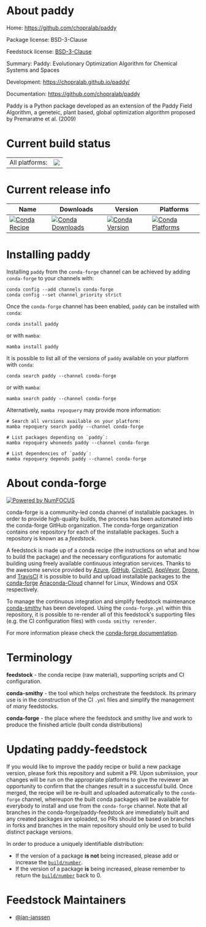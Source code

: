 About paddy
===========

Home: https://github.com/chopralab/paddy

Package license: BSD-3-Clause

Feedstock license: [BSD-3-Clause](https://github.com/conda-forge/paddy-feedstock/blob/main/LICENSE.txt)

Summary: Paddy: Evolutionary Optimization Algorithm for Chemical Systems and Spaces

Development: https://chopralab.github.io/paddy/

Documentation: https://github.com/chopralab/paddy

Paddy is a Python package developed as an extension of the Paddy Field
Algorithm, a geneteic, plant based, global optimization algorithm
proposed by Premaratne et al. (2009)


Current build status
====================


<table><tr><td>All platforms:</td>
    <td>
      <a href="https://dev.azure.com/conda-forge/feedstock-builds/_build/latest?definitionId=17133&branchName=main">
        <img src="https://dev.azure.com/conda-forge/feedstock-builds/_apis/build/status/paddy-feedstock?branchName=main">
      </a>
    </td>
  </tr>
</table>

Current release info
====================

| Name | Downloads | Version | Platforms |
| --- | --- | --- | --- |
| [![Conda Recipe](https://img.shields.io/badge/recipe-paddy-green.svg)](https://anaconda.org/conda-forge/paddy) | [![Conda Downloads](https://img.shields.io/conda/dn/conda-forge/paddy.svg)](https://anaconda.org/conda-forge/paddy) | [![Conda Version](https://img.shields.io/conda/vn/conda-forge/paddy.svg)](https://anaconda.org/conda-forge/paddy) | [![Conda Platforms](https://img.shields.io/conda/pn/conda-forge/paddy.svg)](https://anaconda.org/conda-forge/paddy) |

Installing paddy
================

Installing `paddy` from the `conda-forge` channel can be achieved by adding `conda-forge` to your channels with:

```
conda config --add channels conda-forge
conda config --set channel_priority strict
```

Once the `conda-forge` channel has been enabled, `paddy` can be installed with `conda`:

```
conda install paddy
```

or with `mamba`:

```
mamba install paddy
```

It is possible to list all of the versions of `paddy` available on your platform with `conda`:

```
conda search paddy --channel conda-forge
```

or with `mamba`:

```
mamba search paddy --channel conda-forge
```

Alternatively, `mamba repoquery` may provide more information:

```
# Search all versions available on your platform:
mamba repoquery search paddy --channel conda-forge

# List packages depending on `paddy`:
mamba repoquery whoneeds paddy --channel conda-forge

# List dependencies of `paddy`:
mamba repoquery depends paddy --channel conda-forge
```


About conda-forge
=================

[![Powered by
NumFOCUS](https://img.shields.io/badge/powered%20by-NumFOCUS-orange.svg?style=flat&colorA=E1523D&colorB=007D8A)](https://numfocus.org)

conda-forge is a community-led conda channel of installable packages.
In order to provide high-quality builds, the process has been automated into the
conda-forge GitHub organization. The conda-forge organization contains one repository
for each of the installable packages. Such a repository is known as a *feedstock*.

A feedstock is made up of a conda recipe (the instructions on what and how to build
the package) and the necessary configurations for automatic building using freely
available continuous integration services. Thanks to the awesome service provided by
[Azure](https://azure.microsoft.com/en-us/services/devops/), [GitHub](https://github.com/),
[CircleCI](https://circleci.com/), [AppVeyor](https://www.appveyor.com/),
[Drone](https://cloud.drone.io/welcome), and [TravisCI](https://travis-ci.com/)
it is possible to build and upload installable packages to the
[conda-forge](https://anaconda.org/conda-forge) [Anaconda-Cloud](https://anaconda.org/)
channel for Linux, Windows and OSX respectively.

To manage the continuous integration and simplify feedstock maintenance
[conda-smithy](https://github.com/conda-forge/conda-smithy) has been developed.
Using the ``conda-forge.yml`` within this repository, it is possible to re-render all of
this feedstock's supporting files (e.g. the CI configuration files) with ``conda smithy rerender``.

For more information please check the [conda-forge documentation](https://conda-forge.org/docs/).

Terminology
===========

**feedstock** - the conda recipe (raw material), supporting scripts and CI configuration.

**conda-smithy** - the tool which helps orchestrate the feedstock.
                   Its primary use is in the construction of the CI ``.yml`` files
                   and simplify the management of *many* feedstocks.

**conda-forge** - the place where the feedstock and smithy live and work to
                  produce the finished article (built conda distributions)


Updating paddy-feedstock
========================

If you would like to improve the paddy recipe or build a new
package version, please fork this repository and submit a PR. Upon submission,
your changes will be run on the appropriate platforms to give the reviewer an
opportunity to confirm that the changes result in a successful build. Once
merged, the recipe will be re-built and uploaded automatically to the
`conda-forge` channel, whereupon the built conda packages will be available for
everybody to install and use from the `conda-forge` channel.
Note that all branches in the conda-forge/paddy-feedstock are
immediately built and any created packages are uploaded, so PRs should be based
on branches in forks and branches in the main repository should only be used to
build distinct package versions.

In order to produce a uniquely identifiable distribution:
 * If the version of a package **is not** being increased, please add or increase
   the [``build/number``](https://docs.conda.io/projects/conda-build/en/latest/resources/define-metadata.html#build-number-and-string).
 * If the version of a package **is** being increased, please remember to return
   the [``build/number``](https://docs.conda.io/projects/conda-build/en/latest/resources/define-metadata.html#build-number-and-string)
   back to 0.

Feedstock Maintainers
=====================

* [@jan-janssen](https://github.com/jan-janssen/)

